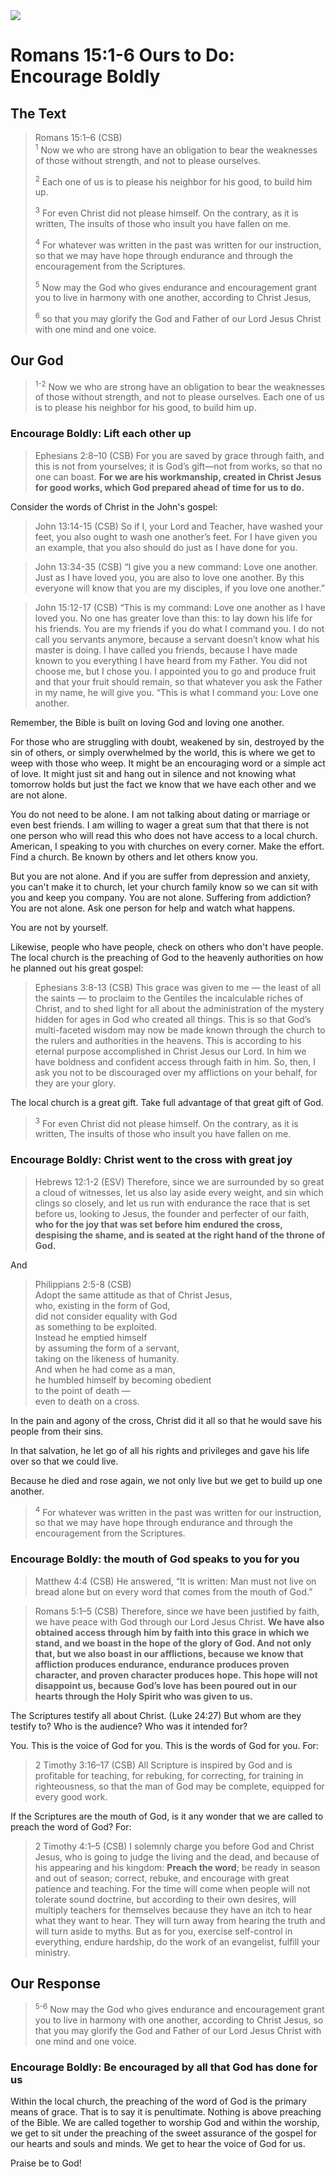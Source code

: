 <img class="intro-right" src="art-paul.jpg">

# Romans 15:1-6 Ours to Do: Encourage Boldly

## The Text

>Romans 15:1–6 (CSB)  
><sup>1</sup> Now we who are strong have an obligation to bear the weaknesses of those without strength, and not to please ourselves. 
>
><sup>2</sup> Each one of us is to please his neighbor for his good, to build him up. 
>
><sup>3</sup> For even Christ did not please himself. On the contrary, as it is written, The insults of those who insult you have fallen on me. 
>
><sup>4</sup> For whatever was written in the past was written for our instruction, so that we may have hope through endurance and through the encouragement from the Scriptures. 
>
><sup>5</sup> Now may the God who gives endurance and encouragement grant you to live in harmony with one another, according to Christ Jesus, 
>
><sup>6</sup> so that you may glorify the God and Father of our Lord Jesus Christ with one mind and one voice.

## Our God

><sup>1-2</sup> Now we who are strong have an obligation to bear the weaknesses of those without strength, and not to please ourselves. Each one of us is to please his neighbor for his good, to build him up. 

### Encourage Boldly: Lift each other up

>Ephesians 2:8–10 (CSB) For you are saved by grace through faith, and this is not from yourselves; it is God’s gift—not from works, so that no one can boast. **For we are his workmanship, created in Christ Jesus for good works, which God prepared ahead of time for us to do.**

Consider the words of Christ in the John's gospel:

>John 13:14-15 (CSB) So if I, your Lord and Teacher, have washed your feet, you also ought to wash one another’s feet. For I have given you an example, that you also should do just as I have done for you.

>John 13:34-35 (CSB) “I give you a new command: Love one another. Just as I have loved you, you are also to love one another. By this everyone will know that you are my disciples, if you love one another.”

>John 15:12-17 (CSB) “This is my command: Love one another as I have loved you. No one has greater love than this: to lay down his life for his friends. You are my friends if you do what I command you. I do not call you servants anymore, because a servant doesn’t know what his master is doing. I have called you friends, because I have made known to you everything I have heard from my Father. You did not choose me, but I chose you. I appointed you to go and produce fruit and that your fruit should remain, so that whatever you ask the Father in my name, he will give you. “This is what I command you: Love one another.

Remember, the Bible is built on loving God and loving one another.

For those who are struggling with doubt, weakened by sin, destroyed by the sin of others, or simply overwhelmed by the world, this is where we get to weep with those who weep. It might be an encouraging word or a simple act of love. It might just sit and hang out in silence and not knowing what tomorrow holds but just the fact we know that we have each other and we are not alone.

You do not need to be alone. I am not talking about dating or marriage or even best friends. I am willing to wager a great sum that that there is not one person who will read this who does not have access to a local church. American, I speaking to you with churches on every corner. Make the effort. Find a church. Be known by others and let others know you.

But you are not alone. And if you are suffer from depression and anxiety, you can't make it to church, let your church family know so we can sit with you and keep you company. You are not alone. Suffering from addiction? You are not alone. Ask one person for help and watch what happens.

You are not by yourself.

Likewise, people who have people, check on others who don't have people. The local church is the preaching of God to the heavenly authorities on how he planned out his great gospel:

>Ephesians 3:8-13 (CSB) This grace was given to me — the least of all the saints — to proclaim to the Gentiles the incalculable riches of Christ, and to shed light for all about the administration of the mystery hidden for ages in God who created all things. This is so that God’s multi-faceted wisdom may now be made known through the church to the rulers and authorities in the heavens. This is according to his eternal purpose accomplished in Christ Jesus our Lord. In him we have boldness and confident access through faith in him. So, then, I ask you not to be discouraged over my afflictions on your behalf, for they are your glory.

The local church is a great gift. Take full advantage of that great gift of God.

><sup>3</sup> For even Christ did not please himself. On the contrary, as it is written, The insults of those who insult you have fallen on me. 

### Encourage Boldly: Christ went to the cross with great joy

>Hebrews 12:1-2 (ESV) Therefore, since we are surrounded by so great a cloud of witnesses, let us also lay aside every weight, and sin which clings so closely, and let us run with endurance the race that is set before us, looking to Jesus, the founder and perfecter of our faith, **who for the joy that was set before him endured the cross, despising the shame, and is seated at the right hand of the throne of God.**

And

>Philippians 2:5-8 (CSB)   
>Adopt the same attitude as that of Christ Jesus,  
>who, existing in the form of God,  
>did not consider equality with God  
>as something to be exploited.  
>Instead he emptied himself  
>by assuming the form of a servant,  
>taking on the likeness of humanity.  
>And when he had come as a man,  
>he humbled himself by becoming obedient  
>to the point of death —  
>even to death on a cross.

In the pain and agony of the cross, Christ did it all so that he would save his people from their sins.

In that salvation, he let go of all his rights and privileges and gave his life over so that we could live.

Because he died and rose again, we not only live but we get to build up one another.

><sup>4</sup> For whatever was written in the past was written for our instruction, so that we may have hope through endurance and through the encouragement from the Scriptures.

### Encourage Boldly: the mouth of God speaks to you for you

>Matthew 4:4 (CSB) He answered, “It is written: Man must not live on bread alone but on every word that comes from the mouth of God.”

>Romans 5:1–5 (CSB) Therefore, since we have been justified by faith, we have peace with God through our Lord Jesus Christ. **We have also obtained access through him by faith into this grace in which we stand, and we boast in the hope of the glory of God. And not only that, but we also boast in our afflictions, because we know that affliction produces endurance, endurance produces proven character, and proven character produces hope. This hope will not disappoint us, because God’s love has been poured out in our hearts through the Holy Spirit who was given to us.**

The Scriptures testify all about Christ. (Luke 24:27) But whom are they testify to? Who is the audience? Who was it intended for?

You. This is the voice of God for you. This is the words of God for you. For:

>2 Timothy 3:16–17 (CSB) All Scripture is inspired by God and is profitable for teaching, for rebuking, for correcting, for training in righteousness, so that the man of God may be complete, equipped for every good work.

If the Scriptures are the mouth of God, is it any wonder that we are called to preach the word of God? For:

>2 Timothy 4:1–5 (CSB) I solemnly charge you before God and Christ Jesus, who is going to judge the living and the dead, and because of his appearing and his kingdom: **Preach the word**; be ready in season and out of season; correct, rebuke, and encourage with great patience and teaching. For the time will come when people will not tolerate sound doctrine, but according to their own desires, will multiply teachers for themselves because they have an itch to hear what they want to hear. They will turn away from hearing the truth and will turn aside to myths. But as for you, exercise self-control in everything, endure hardship, do the work of an evangelist, fulfill your ministry.

## Our Response

><sup>5-6</sup> Now may the God who gives endurance and encouragement grant you to live in harmony with one another, according to Christ Jesus, so that you may glorify the God and Father of our Lord Jesus Christ with one mind and one voice.

### Encourage Boldly: Be encouraged by all that God has done for us

Within the local church, the preaching of the word of God is the primary means of grace. That is to say it is penultimate. Nothing is above preaching of the Bible. We are called together to worship God and within the worship, we get to sit under the preaching of the sweet assurance of the gospel for our hearts and souls and minds. We get to hear the voice of God for us.

Praise be to God!

